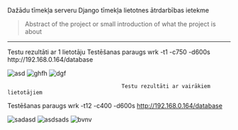 Dažādu tīmekļa serveru Django tīmekļa lietotnes ātrdarbības ietekme
> Abstract of the project or small introduction of what the project is about
<hr>
                                            Testu rezultāti ar 1 lietotāju
Testēšanas paraugs
wrk -t1 -c750 -d600s http://192.168.0.164/database

![asd](https://github.com/user-attachments/assets/a89d25aa-501c-4e62-a295-0e40da726db5)
![ghfh](https://github.com/user-attachments/assets/c4f76b24-dc97-47f0-9678-20621cd57599)
![dgf](https://github.com/user-attachments/assets/eb3c373f-870c-4100-81b5-7383142dd593)


                                        Testu rezultāti ar vairākiem lietotājiem
Testēšanas paraugs
wrk -t12 -c400 -d600s http://192.168.0.164/database

![sadasd](https://github.com/user-attachments/assets/1462998f-a9e2-474a-954f-4fe58d352034)
![asdsads](https://github.com/user-attachments/assets/8e44c807-46b2-4be0-8ccc-89dea364b99d)
![bvnv](https://github.com/user-attachments/assets/a16c2665-7bc5-491f-81d7-633e35505cb8)


